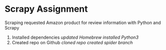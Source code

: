 # Scrapy Assignment
Scraping requested Amazon product for review information with Python and Scrapy

1. Installed dependencies
     *updated Homebrew*
     *installed Python3*
2. Created repo on Github
     *cloned repo*
     *created spider branch*
